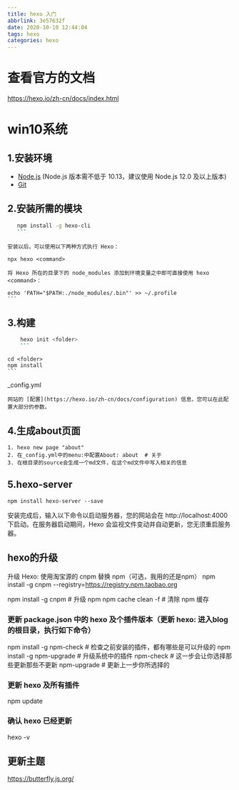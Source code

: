 ```yaml
---
title: hexo 入门
abbrlink: 3e57632f
date: 2020-10-10 12:44:04
tags: hexo
categories: hexo
---
```

# 查看官方的文档

https://hexo.io/zh-cn/docs/index.html

# win10系统

## 1.安装环境

- [Node.js](http://nodejs.org/) (Node.js 版本需不低于 10.13，建议使用 Node.js 12.0 及以上版本)
- [Git](http://git-scm.com/)

## 2.安装所需的模块

 ```bash
    npm install -g hexo-cli
    ```
```
    安装以后，可以使用以下两种方式执行 Hexo：
    
    npx hexo <command>
    
    将 Hexo 所在的目录下的 node_modules 添加到环境变量之中即可直接使用 hexo <command>：
    
    echo 'PATH="$PATH:./node_modules/.bin"' >> ~/.profile
    ```

## 3.构建

```bash
    hexo init <folder>
    ```

```
    cd <folder>
    npm install
    ```

_config.yml

    网站的 [配置](https://hexo.io/zh-cn/docs/configuration) 信息，您可以在此配置大部分的参数。

## 4.生成about页面

```
1. hexo new page "about"
2. 在_config.yml中的menu:中配置About: about  # 关于
3. 在根目录的source会生成一个md文件，在这个md文件中写入相关的信息
```
## 5.hexo-server
`npm install hexo-server --save`

安装完成后，输入以下命令以启动服务器，您的网站会在 http://localhost:4000 下启动。在服务器启动期间，Hexo 会监视文件变动并自动更新，您无须重启服务器。

## hexo的升级
升级 Hexo:
使用淘宝源的 cnpm 替换 npm（可选，我用的还是npm）
npm install -g cnpm --registry=https://registry.npm.taobao.org

npm install -g cnpm                 # 升级 npm
npm cache clean -f                 # 清除 npm 缓存


### 更新 package.json 中的 hexo 及个插件版本（更新 hexo: 进入blog的根目录，执行如下命令）
npm install -g npm-check           # 检查之前安装的插件，都有哪些是可以升级的 
npm install -g npm-upgrade         # 升级系统中的插件
npm-check  # 这一步会让你选择那些更新那些不更新
npm-upgrade # 更新上一步你所选择的

### 更新 hexo 及所有插件
npm update

### 确认 hexo 已经更新
hexo -v

## 更新主题
https://butterfly.js.org/